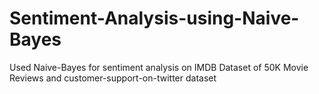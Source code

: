 # Sentiment-Analysis-using-Naive-Bayes
 Used Naive-Bayes for sentiment analysis on IMDB Dataset of 50K Movie Reviews and customer-support-on-twitter dataset
